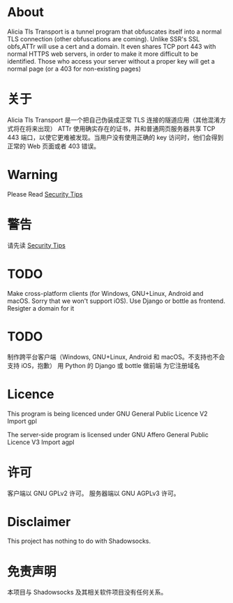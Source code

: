# About
Alicia Tls Transport is a tunnel program that obfuscates itself into a normal TLS connection (other obfuscations are coming).
Unlike SSR's SSL obfs,ATTr will use a cert and a domain. It even shares TCP port 443 with normal HTTPS web servers, in order to make it more difficult to be identified. Those who access your server without a proper key will get a normal page (or a 403 for non-existing pages)

# 关于
Alicia Tls Transport 是一个把自己伪装成正常 TLS 连接的隧道应用（其他混淆方式将在将来出现）
ATTr 使用确实存在的证书，并和普通网页服务器共享 TCP 443 端口，以使它更难被发现。当用户没有使用正确的 key 访问时，他们会得到正常的 Web 页面或者 403 错误。

# Warning
Please Read [Security Tips](https://github.com/RiccaAtAlicia/AliciaTlsTransport/blob/master/Docs/Meta/Security.md)

# 警告
请先读 [Security Tips](https://github.com/RiccaAtAlicia/AliciaTlsTransport/blob/master/Docs/Meta/Security.md)

# TODO
Make cross-platform clients (for Windows, GNU+Linux, Android and macOS. Sorry that we won't support iOS).
Use Django or bottle as frontend.
Resigter a domain for it

# TODO
制作跨平台客户端（Windows, GNU+Linux, Android 和 macOS。不支持也不会支持 iOS，抱歉）
用 Python 的 Django 或 bottle 做前端
为它注册域名

# Licence
This program is being licenced under GNU General Public Licence V2
Import gpl

The server-side program is licensed under GNU Affero General Public Licence V3
Import agpl

# 许可
客户端以 GNU GPLv2 许可。
服务器端以 GNU AGPLv3 许可。

# Disclaimer
This project has nothing to do with Shadowsocks.

# 免责声明
本项目与 Shadowsocks 及其相关软件项目没有任何关系。
